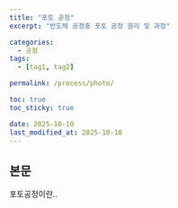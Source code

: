 ```yaml
---
title: "포토 공정"
excerpt: "반도체 공정중 포토 공정 원리 및 과정"

categories:
  - 공정
tags:
  - [tag1, tag2]

permalink: /process/photo/

toc: true
toc_sticky: true

date: 2025-10-10
last_modified_at: 2025-10-10
---
```


## 본문

포토공정이란..
